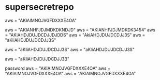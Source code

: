 # supersecretrepo
 aws = "AKIAIMNOJVGFDXXXE4OA"
 
 aws = "AKIANHFJDJMDKDKNDJD"
 aws = "AKIANHFJDJMDKDK3454"
 aws = "AKiAHDJDUJDCDJJDJDDS"
  aws = "AkiAHDJDUJDCDJJ3S"
  aws = "aKIiAHDJDUJDCDJJ3S"
  
  aws = "aKIiAHDJDUJDCDJJ3S"
  aws = "aKIiAHDJDUJDCDJJ3S"
  
 aws = "aKIiAHDJDUJDCDJJ3B"

password
aws = "AKIAIMNOJVGFDXXXE4OA"
aws = "AKIAIMNOJVGFDXXXE4OA"
aws = "AKIAIMNOJVGFDXXXE4OA"
